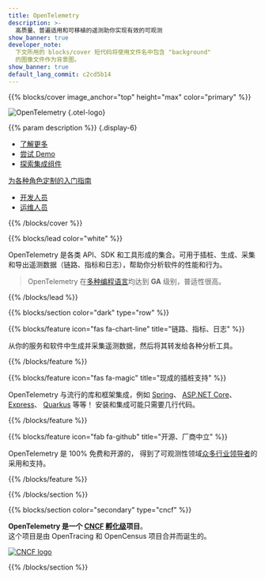 ```yaml
---
title: OpenTelemetry
description: >-
  高质量、普遍适用和可移植的遥测助你实现有效的可观测
show_banner: true
developer_note:
  下文所用的 blocks/cover 短代码将使用文件名中包含 "background"
  的图像文件作为背景图。
show_banner: true
default_lang_commit: c2cd5b14
---
```


<div class="d-none"><a rel="me" href="https://fosstodon.org/@opentelemetry"></a></div>

{{% blocks/cover image_anchor="top" height="max" color="primary" %}}

<!-- prettier-ignore -->
![OpenTelemetry](/img/logos/opentelemetry-horizontal-color.svg)
{.otel-logo}

<!-- prettier-ignore -->
{{% param description %}}
{.display-6}

<div class="l-primary-buttons mt-5">

- [了解更多](docs/what-is-opentelemetry/)
- [尝试 Demo](docs/demo/)
- [探索集成组件](/ecosystem/integrations/)

</div>

<div class="h3 mt-4">
<a class="text-secondary" href="docs/getting-started/">为各种角色定制的入门指南</a>
</div>
<div class="l-get-started-buttons">

- [开发人员](docs/getting-started/dev/)
- [运维人员](docs/getting-started/ops/)

</div>
{{% /blocks/cover %}}

{{% blocks/lead color="white" %}}

OpenTelemetry 是各类 API、SDK 和工具形成的集合。可用于插桩、生成、采集和导出遥测数据（链路、指标和日志），帮助你分析软件的性能和行为。

> OpenTelemetry 在[多种编程语言](docs/languages/)均达到 **GA** 级别，普适性很高。

{{% /blocks/lead %}}

{{% blocks/section color="dark" type="row" %}}

{{% blocks/feature icon="fas fa-chart-line" title="链路、指标、日志" %}}

从你的服务和软件中生成并采集遥测数据，然后将其转发给各种分析工具。

{{% /blocks/feature %}}

{{% blocks/feature icon="fas fa-magic" title="现成的插桩支持" %}}

OpenTelemetry 与流行的库和框架集成，例如 [Spring](https://spring.io)、
[ASP.NET Core](https://docs.microsoft.com/aspnet/core)、
[Express](https://expressjs.com)、 [Quarkus](https://quarkus.io) 等等！
安装和集成可能只需要几行代码。

{{% /blocks/feature %}}

{{% blocks/feature icon="fab fa-github" title="开源、厂商中立" %}}

OpenTelemetry 是 100% 免费和开源的，
得到了可观测性领域[众多行业领导者](/ecosystem/vendors/)的采用和支持。

{{% /blocks/feature %}}

{{% /blocks/section %}}

{{% blocks/section color="secondary" type="cncf" %}}

**OpenTelemetry 是一个 [CNCF][] [孵化级][]项目**。<br> 这个项目是由
OpenTracing 和 OpenCensus 项目合并而诞生的。

[![CNCF logo][]][cncf]

[cncf]: https://cncf.io
[cncf logo]: /img/logos/cncf-white.svg
[孵化级]: https://www.cncf.io/projects/

{{% /blocks/section %}}
